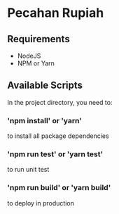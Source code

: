 # Pecahan Rupiah

## Requirements
- NodeJS
- NPM or Yarn

## Available Scripts

In the project directory, you need to:

### 'npm install' or 'yarn'
to install all package dependencies

### 'npm run test' or 'yarn test'
to run unit test

### 'npm run build' or 'yarn build'
to deploy in production